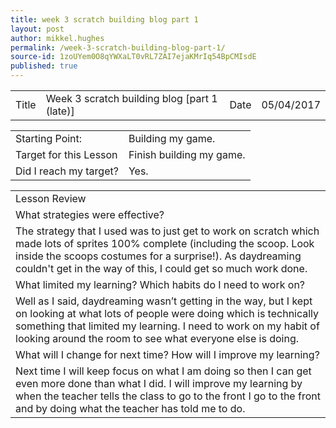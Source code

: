 ```yaml
---
title: week 3 scratch building blog part 1
layout: post
author: mikkel.hughes
permalink: /week-3-scratch-building-blog-part-1/
source-id: 1zoUYem0O8qYWXaLT0vRL7ZAI7ejaKMrIq54BpCMIsdE
published: true
---
```

<table>
  <tr>
    <td>Title</td>
    <td>Week 3 scratch building blog [part 1 (late)]</td>
    <td>    Date</td>
    <td>05/04/2017</td>
  </tr>
</table>


<table>
  <tr>
    <td>Starting Point:</td>
    <td>Building my game.</td>
  </tr>
  <tr>
    <td>Target for this Lesson</td>
    <td>Finish building my game.</td>
  </tr>
  <tr>
    <td>Did I reach my target? </td>
    <td>Yes.</td>
  </tr>
</table>


<table>
  <tr>
    <td>Lesson Review</td>
  </tr>
  <tr>
    <td> What strategies were effective? </td>
  </tr>
  <tr>
    <td>The strategy that I used was to just get to work on scratch which made lots of sprites 100% complete (including the scoop. Look inside the scoops costumes for a surprise!). As daydreaming couldn't get in the way of this, I could get so much work done.</td>
  </tr>
  <tr>
    <td>What limited my learning? Which habits do I need to work on? </td>
  </tr>
  <tr>
    <td>Well as I said, daydreaming wasn’t getting in the way, but I kept on looking at what lots of people were doing which is technically something that limited my learning. I need to work on my habit of looking around the room to see what everyone else is doing.</td>
  </tr>
  <tr>
    <td>What will I change for next time? How will I improve my learning?</td>
  </tr>
  <tr>
    <td>Next time I will keep focus on what I am doing so then I can get even more done than what I did. I will improve my learning by when the teacher tells the class to go to the front I go to the front and by doing what the teacher has told me to do.</td>
  </tr>
</table>


